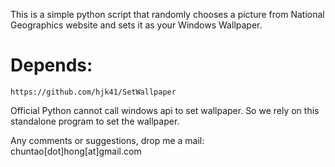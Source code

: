 This is a simple python script that randomly chooses a picture from National 
Geographics website and sets it as your Windows Wallpaper.

Depends:
========= 
	https://github.com/hjk41/SetWallpaper

Official Python cannot call windows api to set wallpaper. So we rely
on this standalone program to set the wallpaper.

Any comments or suggestions, drop me a mail: chuntao[dot]hong[at]gmail.com
